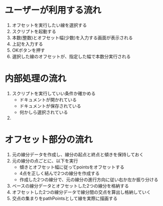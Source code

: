 # ユーザーが利用する流れ
1. オフセットを実行したい線を選択する
1. スクリプトを起動する
1. 本数(整数)とオフセット幅(少数)を入力する画面が表示される
1. 上記を入力する
1. OKボタンを押す
1. 選択した線のオフセットが、指定した幅で本数分実行される

# 内部処理の流れ
1. スクリプトを実行していい条件か確かめる
    - ドキュメントが開かれている
    - ドキュメントが保存されている
    - 何かしら選択されている
1. 

# オフセット部分の流れ
1. 元の線分データを作成し、線分の起点と終点と傾きを保持しておく
1. 元の線分の点ごとに、以下を実行
    - 傾きとオフセット幅に従ってpointsをオフセットする
    - 4点を正しく結んで2つの線分を作成する
    - 作成した2つの線分で、元の線分の進行方向に従い右か左か振り分ける
1. ベースの線分データとオフセットした2つの線分を格納する
1. オフセットした2つの線分データで線分間の交点を算出し格納していく
1. 交点の集まりをpathPointsとして線を実際に描画する
